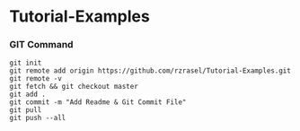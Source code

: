 # Tutorial-Examples

### GIT Command
```git_command
git init
git remote add origin https://github.com/rzrasel/Tutorial-Examples.git
git remote -v
git fetch && git checkout master
git add .
git commit -m "Add Readme & Git Commit File"
git pull
git push --all
```